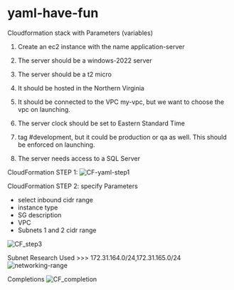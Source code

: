 # yaml-have-fun
Cloudformation stack with Parameters (variables)

1. Create an ec2 instance with the name application-server

2. The server should be a windows-2022 server

3. The server should be a t2 micro

4. It should be hosted in the Northern Virginia

5. It should be connected to the VPC my-vpc, but we want to choose the vpc on launching.

6. The server clock should be set to Eastern Standard Time

7. tag #development, but it could be production or qa as well. This should be enforced on launching.
   
8. The server needs access to a SQL Server

CloudFormation STEP 1:
![CF-yaml-step1](https://github.com/user-attachments/assets/d9142101-c104-4615-82f3-3d2bdc2e9997)



CloudFormation STEP 2:
specify Parameters
- select inbound cidr range
- instance type
- SG description
- VPC
- Subnets 1 and 2 cidr range

![CF_step3](https://github.com/user-attachments/assets/d1db2883-fed7-4357-9213-1226bcd84770)
  
Subnet Research
Used >>>  172.31.164.0/24,172.31.165.0/24
![networking-range](https://github.com/user-attachments/assets/8f990d48-353c-4669-92d1-edbe873d2038)

Completions
![CF_completion](https://github.com/user-attachments/assets/4c722856-189f-4261-a718-20846b14760a)
